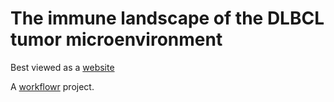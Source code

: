 # The immune landscape of the DLBCL tumor microenvironment

Best viewed as a [website](https://mleukam.github.io/dlbcl_landscape/)

A [workflowr][] project.

[workflowr]: https://github.com/jdblischak/workflowr
